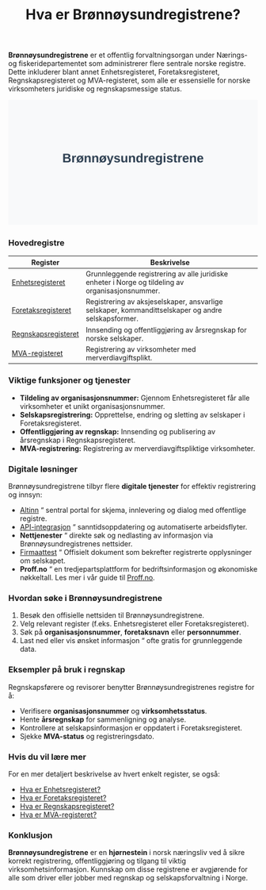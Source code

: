 ﻿---
title: "Hva er Brønnøysundregistrene?"
seoTitle: "Hva er Brønnøysundregistrene?"
description: '**Brønnøysundregistrene** er et offentlig forvaltningsorgan under Nærings- og fiskeridepartementet som administrerer flere sentrale norske registre. Dette in...'
---

**Brønnøysundregistrene** er et offentlig forvaltningsorgan under Nærings- og fiskeridepartementet som administrerer flere sentrale norske registre. Dette inkluderer blant annet Enhetsregisteret, Foretaksregisteret, Regnskapsregisteret og MVA-registeret, som alle er essensielle for norske virksomheters juridiske og regnskapsmessige status.

![Illustrasjon av Brønnøysundregistrene](bronnoysundregistrene-image.svg)

### Hovedregistre

| **Register** | **Beskrivelse** |
|--------------|-----------------|
| [Enhetsregisteret](/blogs/regnskap/hva-er-enhetsregisteret "Hva er Enhetsregisteret?") | Grunnleggende registrering av alle juridiske enheter i Norge og tildeling av organisasjonsnummer. |
| [Foretaksregisteret](/blogs/regnskap/ansvarlig-selskap "Hva er Ansvarlig Selskap?") | Registrering av aksjeselskaper, ansvarlige selskaper, kommandittselskaper og andre selskapsformer. |
| [Regnskapsregisteret](/blogs/regnskap/hva-er-regnskapsregisteret "Hva er Regnskapsregisteret? Komplett Guide til Regnskapsregisteret i Norge") | Innsending og offentliggjøring av årsregnskap for norske selskaper. |
| [MVA-registeret](/blogs/regnskap/hva-er-mva-registeret "Hva er MVA-registeret?") | Registrering av virksomheter med merverdiavgiftsplikt. |

### Viktige funksjoner og tjenester

* **Tildeling av organisasjonsnummer:** Gjennom Enhetsregisteret får alle virksomheter et unikt organisasjonsnummer.
* **Selskapsregistrering:** Opprettelse, endring og sletting av selskaper i Foretaksregisteret.
* **Offentliggjøring av regnskap:** Innsending og publisering av årsregnskap i Regnskapsregisteret.
* **MVA-registrering:** Registrering av merverdiavgiftspliktige virksomheter.

### Digitale løsninger

Brønnøysundregistrene tilbyr flere **digitale tjenester** for effektiv registrering og innsyn:

* [Altinn](/blogs/regnskap/hva-er-altinn "Hva er Altinn? En Guide til Offentlige Tjenester") “ sentral portal for skjema, innlevering og dialog med offentlige registre.
* [API-integrasjon](/blogs/regnskap/api-integrasjon-automatisering-regnskap "API-integrasjon og automatisering av regnskap") “ sanntidsoppdatering og automatiserte arbeidsflyter.
* **Nettjenester** “ direkte søk og nedlasting av informasjon via Brønnøysundregistrenes nettsider.
* [Firmaattest](/blogs/regnskap/firmaattest "Firmaattest") “ Offisielt dokument som bekrefter registrerte opplysninger om selskapet.
* **Proff.no** “ en tredjepartsplattform for bedriftsinformasjon og økonomiske nøkkeltall. Les mer i vår guide til [Proff.no](/blogs/regnskap/proff-no "Proff.no - Oversikt og Brukerveiledning").

### Hvordan søke i Brønnøysundregistrene

1. Besøk den offisielle nettsiden til Brønnøysundregistrene.
2. Velg relevant register (f.eks. Enhetsregisteret eller Foretaksregisteret).
3. Søk på **organisasjonsnummer**, **foretaksnavn** eller **personnummer**.
4. Last ned eller vis ønsket informasjon “ ofte gratis for grunnleggende data.

### Eksempler på bruk i regnskap

Regnskapsførere og revisorer benytter Brønnøysundregistrenes registre for å:

* Verifisere **organisasjonsnummer** og **virksomhetsstatus**.
* Hente **årsregnskap** for sammenligning og analyse.
* Kontrollere at selskapsinformasjon er oppdatert i Foretaksregisteret.
* Sjekke **MVA-status** og registreringsdato.

### Hvis du vil lære mer

For en mer detaljert beskrivelse av hvert enkelt register, se også:

* [Hva er Enhetsregisteret?](/blogs/regnskap/hva-er-enhetsregisteret "Hva er Enhetsregisteret?")
* [Hva er Foretaksregisteret?](/blogs/regnskap/ansvarlig-selskap "Hva er Ansvarlig Selskap?")
* [Hva er Regnskapsregisteret?](/blogs/regnskap/hva-er-regnskap "Hva er Regnskap?")
* [Hva er MVA-registeret?](/blogs/regnskap/hva-er-mva-registeret "Hva er MVA-registeret?")

### Konklusjon

**Brønnøysundregistrene** er en **hjørnestein** i norsk næringsliv ved å sikre korrekt registrering, offentliggjøring og tilgang til viktig virksomhetsinformasjon. Kunnskap om disse registrene er avgjørende for alle som driver eller jobber med regnskap og selskapsforvaltning i Norge.











